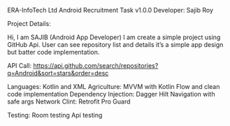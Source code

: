 ERA-InfoTech Ltd Android Recruitment Task v1.0.0
Developer: Sajib Roy

Project Details: 

Hi, I am SAJIB (Android App Developer) I am create a simple project using GitHub Api. User can see repository list and details it’s a simple app design but batter code implementation.

API Call: https://api.github.com/search/repositories?q=Android&sort=stars&order=desc

Languages: Kotlin and XML
Agriculture: MVVM with Kotlin Flow and clean code implementation
Dependency Injection: Dagger Hilt
Navigation with safe args
Network Clint: Retrofit
Pro Guard

Testing: 
Room testing 
Api testing 











